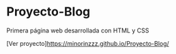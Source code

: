# Proyecto-Blog
Primera página web desarrollada con HTML y CSS

[Ver proyecto]https://minorinzzz.github.io/Proyecto-Blog/
